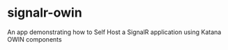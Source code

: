 signalr-owin
============

An app demonstrating how to Self Host a SignalR application using Katana OWIN components
